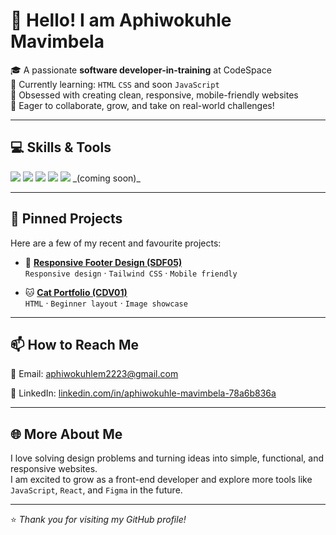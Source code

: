 # 👋 Hello! I am **Aphiwokuhle Mavimbela**

🎓 A passionate **software developer-in-training** at CodeSpace  
🌱 Currently learning: `HTML` `CSS` and soon `JavaScript`  
🚀 Obsessed with creating clean, responsive, mobile-friendly websites  
💼 Eager to collaborate, grow, and take on real-world challenges!

---

## 💻 Skills & Tools

<img src="https://img.shields.io/badge/HTML5-E34F26?style=flat&logo=html5&logoColor=white" />  
<img src="https://img.shields.io/badge/CSS3-1572B6?style=flat&logo=css3&logoColor=white" />  
<img src="https://img.shields.io/badge/Git-F05032?style=flat&logo=git&logoColor=white" />  
<img src="https://img.shields.io/badge/GitHub-181717?style=flat&logo=github&logoColor=white" />  
<img src="https://img.shields.io/badge/JavaScript-F7DF1E?style=flat&logo=javascript&logoColor=black" /> _(coming soon)_

---

## 📌 Pinned Projects

Here are a few of my recent and favourite projects:

- 🔗 [**Responsive Footer Design (SDF05)**](https://github.com/Aphiwo-kuhle/Module_08_APHMAV25477_PTO2505_GroupA_Aphiwo-kuhle_SDF05.git)  
  `Responsive design` · `Tailwind CSS` · `Mobile friendly`

- 🐱 [**Cat Portfolio (CDV01)**](https://github.com/Aphiwo-kuhle/Module_06_APHMAV25477_PTO2505_GroupA_Aphiwo-kuhle_SDF03.git)  
  `HTML` · `Beginner layout` · `Image showcase`

---

## 📫 How to Reach Me
📧 Email: [aphiwokuhlem2223@gmail.com](mailto:aphiwokuhlem2223@gmail.com)

💼 LinkedIn: [linkedin.com/in/aphiwokuhle-mavimbela-78a6b836a](https://www.linkedin.com/in/aphiwokuhle-mavimbela-78a6b836a)

---

## 🌐 More About Me

I love solving design problems and turning ideas into simple, functional, and responsive websites.  
I am excited to grow as a front-end developer and explore more tools like `JavaScript`, `React`, and `Figma` in the future.

---

⭐️ _Thank you for visiting my GitHub profile!_
